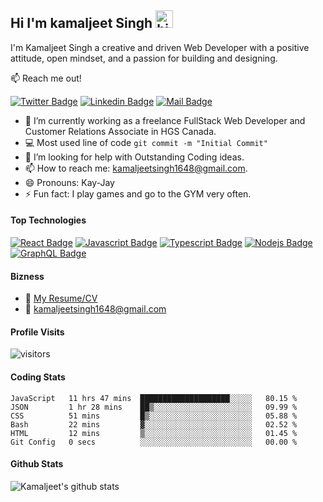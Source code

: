 ## Hi I'm kamaljeet Singh <img src="https://user-images.githubusercontent.com/1303154/88677602-1635ba80-d120-11ea-84d8-d263ba5fc3c0.gif" width="28px" alt="hi">

I'm Kamaljeet Singh a creative and driven Web Developer with a positive attitude, open mindset, and a passion for building and designing.


:mailbox: Reach me out!

[![Twitter Badge](https://img.shields.io/badge/-@kayy_zayy-1ca0f1?style=flat&labelColor=1ca0f1&logo=twitter&logoColor=white&link=https://twitter.com/kayy_zayy)](https://twitter.com/kayy_zayy)
 [![Linkedin Badge](https://img.shields.io/badge/-kamaljeet-0e76a8?style=flat&labelColor=0e76a8&logo=linkedin&logoColor=white)](https://www.linkedin.com/in/kamaljeet-singh-a88221223/) [![Mail Badge](https://img.shields.io/badge/-kamaljeet-c0392b?style=flat&labelColor=c0392b&logo=gmail&logoColor=white)](mailto:kamaljeetsingh1648@gmail.com)



- 🔭 I’m currently working as a freelance FullStack Web Developer and Customer Relations Associate in HGS Canada.
- :computer: Most used line of code `git commit -m "Initial Commit"`
- 🤔 I’m looking for help with Outstanding Coding ideas.
- 📫 How to reach me: kamaljeetsingh1648@gmail.com.
- 😄 Pronouns: Kay-Jay
- ⚡ Fun fact: I play games and go to the GYM very often.

#### Top Technologies



[![React Badge](https://img.shields.io/badge/-React-61DBFB?style=for-the-badge&labelColor=black&logo=react&logoColor=61DBFB)](#) [![Javascript Badge](https://img.shields.io/badge/-Javascript-F0DB4F?style=for-the-badge&labelColor=black&logo=javascript&logoColor=F0DB4F)](#) [![Typescript Badge](https://img.shields.io/badge/-Typescript-007acc?style=for-the-badge&labelColor=black&logo=typescript&logoColor=007acc)](#) [![Nodejs Badge](https://img.shields.io/badge/-Nodejs-3C873A?style=for-the-badge&labelColor=black&logo=node.js&logoColor=3C873A)](#) [![GraphQL Badge](https://img.shields.io/badge/-GraphQl-e535ab?style=for-the-badge&labelColor=black&logo=node.js&logoColor=e535ab)](#)


#### Bizness
- :paperclip: [My Resume/CV](https://github.com/kamaljeet31/kamaljeet31/blob/master/resume/Kamaljeet%20Resume.pdf)
- :email: kamaljeetsingh1648@gmail.com


#### Profile Visits 

![visitors](https://visitor-badge.glitch.me/badge?page_id=kamaljeet31.kamaljeet31)


#### Coding Stats

<!--START_SECTION:waka-->

```text
JavaScript   11 hrs 47 mins  ████████████████████░░░░░   80.15 %
JSON         1 hr 28 mins    ██▒░░░░░░░░░░░░░░░░░░░░░░   09.99 %
CSS          51 mins         █▒░░░░░░░░░░░░░░░░░░░░░░░   05.88 %
Bash         22 mins         ▓░░░░░░░░░░░░░░░░░░░░░░░░   02.52 %
HTML         12 mins         ▒░░░░░░░░░░░░░░░░░░░░░░░░   01.45 %
Git Config   0 secs          ░░░░░░░░░░░░░░░░░░░░░░░░░   00.00 %
```

<!--END_SECTION:waka-->

#### Github Stats

![Kamaljeet's github stats](https://github-readme-stats.vercel.app/api?username=kamaljeet31&count_private=true&theme=tokyonight&hide=contribs,prs)

</details>


